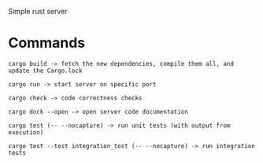 Simple rust server

# Commands

```
cargo build -> fetch the new dependencies, compile them all, and update the Cargo.lock
```

```
cargo run -> start server on specific port
```

```
cargo check -> code correctness checks
```

```
cargo dock --open -> open server code documentation
```

```
cargo test (-- --nocapture) -> run unit tests (with output from execution)
```

```
cargo test --test integration_test (-- --nocapture) -> run integration tests
```

